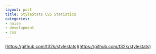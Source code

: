 ```yaml
---
layout: post
title: StyleStats CSS Statistics
categories:
- noise
- development
- css
---
```


[https://github.com/t32k/stylestats](https://github.com/t32k/stylestats)